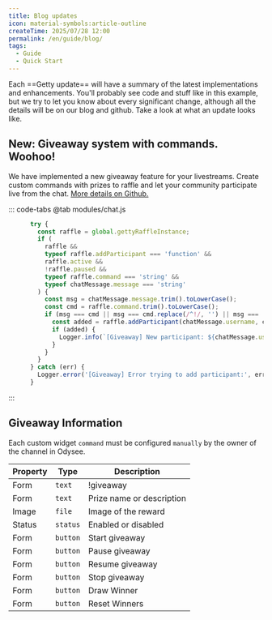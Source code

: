 ```yaml
---
title: Blog updates
icon: material-symbols:article-outline
createTime: 2025/07/28 12:00
permalink: /en/guide/blog/
tags:
  - Guide
  - Quick Start
---
```


Each ==Getty update== will have a summary of the latest implementations and enhancements. You'll probably see code and stuff like in this example, but we try to let you know about every significant change, although all the details will be on our blog and github. Take a look at what an update looks like.

## New: Giveaway system with commands. Woohoo!

We have implemented a new giveaway feature for your livestreams. Create custom commands with prizes to raffle and let your community participate live from the chat. [More details on Github.](https://github.com/es-socrates/getty/commit/4bdfae5de697cd399381a15f6faf455a2629e7cd)

::: code-tabs
@tab modules/chat.js

```js
      try {
        const raffle = global.gettyRaffleInstance;
        if (
          raffle &&
          typeof raffle.addParticipant === 'function' &&
          raffle.active &&
          !raffle.paused &&
          typeof raffle.command === 'string' &&
          typeof chatMessage.message === 'string'
        ) {
          const msg = chatMessage.message.trim().toLowerCase();
          const cmd = raffle.command.trim().toLowerCase();
          if (msg === cmd || msg === cmd.replace(/^!/, '') || msg === '!' + cmd) {
            const added = raffle.addParticipant(chatMessage.username, chatMessage.userId);
            if (added) {
              Logger.info(`[Giveaway] New participant: ${chatMessage.username}`);
            }
          }
        }
      } catch (err) {
        Logger.error('[Giveaway] Error trying to add participant:', err);
      }
```

:::

## Giveaway Information

Each custom widget `command` must be configured `manually` by the owner of the channel in Odysee.

| Property    | Type      | Description               |
| ----------- | ----------| --------------------------|
| Form        | `text`    | !giveaway                 |
| Form        | `text`    | Prize name or description |
| Image       | `file`    | Image of the reward       |
| Status      | `status`  | Enabled or disabled       |
| Form        | `button`  | Start giveaway            |
| Form        | `button`  | Pause giveaway            |
| Form        | `button`  | Resume giveaway           |
| Form        | `button`  | Stop giveaway             |
| Form        | `button`  | Draw Winner               |
| Form        | `button`  | Reset Winners             |